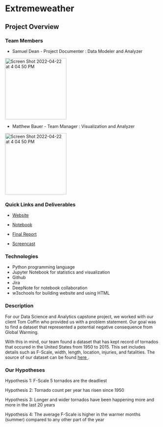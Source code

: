 # Extremeweather

## Project Overview 

### Team Members 
* Samuel Dean - Project Documenter : Data Modeler and Analyzer 
<img width="200" alt="Screen Shot 2022-04-22 at 4 04 50 PM" src="https://user-images.githubusercontent.com/89790575/166583995-74d25ec6-02ca-4636-9ff5-f45af855ac1c.png">

* Matthew Bauer - Team Manager : Visualization and Analyzer 
<img width="200" alt="Screen Shot 2022-04-22 at 4 04 50 PM" src="https://user-images.githubusercontent.com/89790575/166584174-511fc7a9-dcf4-42b2-948a-0d288192a116.jpeg">



### Quick Links and Deliverables
* [Website](https://tornadodsa.w3spaces.com)

* [Notebook](https://deepnote.com/@GGC-Capstone/Capstone-Project-f64a4d1d-7706-4f19-8219-3e582eaf3017)

* [Final Report](https://piazza.com/redirect/s3?bucket=uploads&prefix=paste%2Fkyki1qwek123i9%2F2c35d6c628ae544fb804fc9adbcb347d48bf652e713aa4596e9b6860c3050480%2FCapstone_Final_Report.pdf)

* [Screencast](https://youtu.be/blMMpMdMTU8)

### Technologies 
* Python programming language 
* Jupyter Notebook for statistics and visualization 
* Github
* Jira
* DeepNote for notebook collaboration 
* w3schools for building website and using HTML 


### Description 
For our Data Science and Analytics capstone project, we worked with our client Tom Coffin 
who provided us with a problem statement. Our goal was to find a dataset that represented 
a potential negative consequence from Global Warming.

With this in mind, our team found a dataset that has kept record of tornados that occured
in the United States from 1950 to 2015. This set includes details such as F-Scale, width, 
length, location, injuries, and fatalities. The source of our dataset can be found
<a href = "https://www.kaggle.com/datasets/jtennis/spctornado"> here </a>.

### Our Hypotheses

Hypothesis 1: F-Scale 5 tornados are the deadliest 

Hypothesis 2: Tornado count per year has risen since 1950 

Hypothesis 3: Longer and wider tornados have been happening more and more in the last 20 years

Hypothesis 4: The average F-Scale is higher in the warmer months (summer) compared to any other part of the year 





